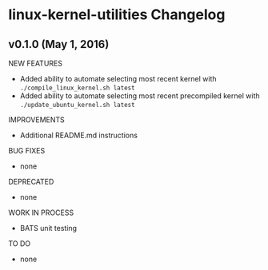 # linux-kernel-utilities Changelog
## v0.1.0 (May 1, 2016)
NEW FEATURES
- Added ability to automate selecting most recent kernel with `./compile_linux_kernel.sh latest`
- Added ability to automate selecting most recent precompiled kernel with `./update_ubuntu_kernel.sh latest`

IMPROVEMENTS
- Additional README.md instructions

BUG FIXES
- none

DEPRECATED
- none

WORK IN PROCESS
- BATS unit testing

TO DO
- none
